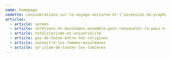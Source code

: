 ```yaml
---
name: homepage
vedette: considérations-sur-le-voyage-nocturne-et-l’ascension-du-prophète-muhammad-al-isrâ’-wa-l-mi‘râj
articles:
  - article: sermon
  - article: chrétiens-et-musulmans-ensemble-pour-renouveler-la-paix-et-le-respect-réciproque-des-préceptes-et-des-festivités-religieuses-en-terre-sainte
  - article: totalitarisme-et-universalité
  - article: pas-de-haine-entre-les-religions
  - article: connaitre-les-femmes-musulmanes
  - article: un-islam-de-toutes-les-lumières
---
```

